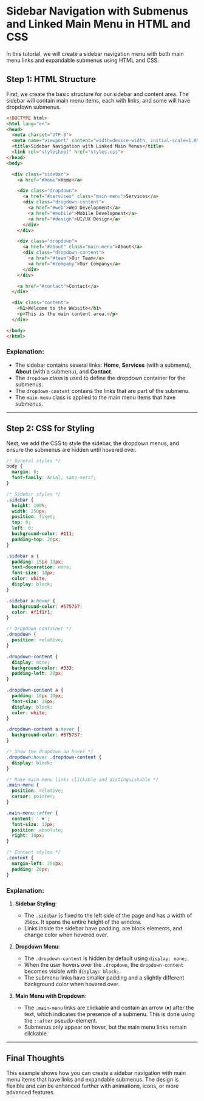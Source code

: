 
# Sidebar Navigation with Submenus and Linked Main Menu in HTML and CSS

In this tutorial, we will create a sidebar navigation menu with both main menu links and expandable submenus using HTML and CSS.

## Step 1: HTML Structure

First, we create the basic structure for our sidebar and content area. The sidebar will contain main menu items, each with links, and some will have dropdown submenus.

```html
<!DOCTYPE html>
<html lang="en">
<head>
  <meta charset="UTF-8">
  <meta name="viewport" content="width=device-width, initial-scale=1.0">
  <title>Sidebar Navigation with Linked Main Menus</title>
  <link rel="stylesheet" href="styles.css">
</head>
<body>

  <div class="sidebar">
    <a href="#home">Home</a>

    <div class="dropdown">
      <a href="#services" class="main-menu">Services</a>
      <div class="dropdown-content">
        <a href="#web">Web Development</a>
        <a href="#mobile">Mobile Development</a>
        <a href="#design">UI/UX Design</a>
      </div>
    </div>

    <div class="dropdown">
      <a href="#about" class="main-menu">About</a>
      <div class="dropdown-content">
        <a href="#team">Our Team</a>
        <a href="#company">Our Company</a>
      </div>
    </div>

    <a href="#contact">Contact</a>
  </div>

  <div class="content">
    <h1>Welcome to the Website</h1>
    <p>This is the main content area.</p>
  </div>

</body>
</html>
```

### Explanation:

- The sidebar contains several links: **Home**, **Services** (with a submenu), **About** (with a submenu), and **Contact**.
- The `dropdown` class is used to define the dropdown container for the submenus.
- The `dropdown-content` contains the links that are part of the submenu.
- The `main-menu` class is applied to the main menu items that have submenus.

---

## Step 2: CSS for Styling

Next, we add the CSS to style the sidebar, the dropdown menus, and ensure the submenus are hidden until hovered over.

```css
/* General styles */
body {
  margin: 0;
  font-family: Arial, sans-serif;
}

/* Sidebar styles */
.sidebar {
  height: 100%;
  width: 250px;
  position: fixed;
  top: 0;
  left: 0;
  background-color: #111;
  padding-top: 20px;
}

.sidebar a {
  padding: 15px 10px;
  text-decoration: none;
  font-size: 18px;
  color: white;
  display: block;
}

.sidebar a:hover {
  background-color: #575757;
  color: #f1f1f1;
}

/* Dropdown container */
.dropdown {
  position: relative;
}

.dropdown-content {
  display: none;
  background-color: #333;
  padding-left: 20px;
}

.dropdown-content a {
  padding: 10px 10px;
  font-size: 16px;
  display: block;
  color: white;
}

.dropdown-content a:hover {
  background-color: #575757;
}

/* Show the dropdown on hover */
.dropdown:hover .dropdown-content {
  display: block;
}

/* Make main menu links clickable and distinguishable */
.main-menu {
  position: relative;
  cursor: pointer;
}

.main-menu::after {
  content: ' ▼';
  font-size: 12px;
  position: absolute;
  right: 10px;
}

/* Content styles */
.content {
  margin-left: 250px;
  padding: 20px;
}
```

### Explanation:

1. **Sidebar Styling**:
   - The `.sidebar` is fixed to the left side of the page and has a width of `250px`. It spans the entire height of the window.
   - Links inside the sidebar have padding, are block elements, and change color when hovered over.

2. **Dropdown Menu**:
   - The `.dropdown-content` is hidden by default using `display: none;`.
   - When the user hovers over the `.dropdown`, the `dropdown-content` becomes visible with `display: block;`.
   - The submenu links have smaller padding and a slightly different background color when hovered over.

3. **Main Menu with Dropdown**:
   - The `.main-menu` links are clickable and contain an arrow (`▼`) after the text, which indicates the presence of a submenu. This is done using the `::after` pseudo-element.
   - Submenus only appear on hover, but the main menu links remain clickable.

---

## Final Thoughts

This example shows how you can create a sidebar navigation with main menu items that have links and expandable submenus. The design is flexible and can be enhanced further with animations, icons, or more advanced features.
